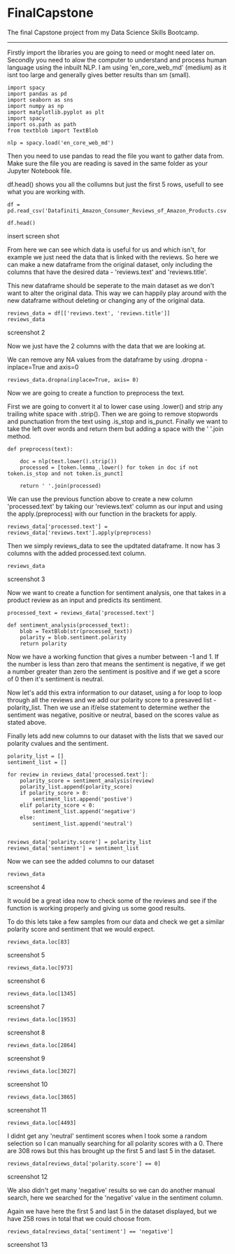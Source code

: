 # FinalCapstone

The final Capstone project from my Data Science Skills Bootcamp.

---

Firstly import the libraries you are going to need or moght need later on.
Secondly you need to alow the computer to understand and process human language using the inbuilt NLP.
I am using 'en_core_web_md' (medium) as it isnt too large and generally gives better results than sm (small).

    import spacy
    import pandas as pd
    import seaborn as sns
    import numpy as np
    import matplotlib.pyplot as plt
    import spacy
    import os.path as path 
    from textblob import TextBlob

    nlp = spacy.load('en_core_web_md')

Then you need to use pandas to read the file you want to gather data from.
Make sure the file you are reading is saved in the same folder as your Jupyter Notebook file.

df.head() shows you all the collumns but just the first 5 rows, usefull to see what you are working with.

    df = pd.read_csv('Datafiniti_Amazon_Consumer_Reviews_of_Amazon_Products.csv')

    df.head()

insert screen shot 

From here we can see which data is useful for us and which isn't, for example we just need the data that is linked with the reviews. So here we can make a new dataframe from the original dataset, only including the columns that have the desired data - 'reviews.text' and 'reviews.title'. 

This new dataframe should be seperate to the main dataset as we don't want to alter the original data. This way we can happily play around with the new dataframe without deleting or changing any of the original data.

    reviews_data = df[['reviews.text', 'reviews.title']]
    reviews_data

screenshot 2 

Now we just have the 2 columns with the data that we are looking at. 

We can remove any NA values from the dataframe by using .dropna - inplace=True and axis=0 

    reviews_data.dropna(inplace=True, axis= 0)

Now we are going to create a function to preprocess the text. 

First we are going to convert it al to lower case using .lower() and strip any trailing white space with .strip().
Then we are going to remove stopwords and punctuation from the text using .is_stop and is_punct.
Finally we want to take the left over words and return them but adding a space with the ' '.join method.

    def preprocess(text):
    
        doc = nlp(text.lower().strip())
        processed = [token.lemma_.lower() for token in doc if not token.is_stop and not token.is_punct]

        return ' '.join(processed)

We can use the previous function above to create a new column 'processed.text' by taking our 'reviews.text' column as our input and using the apply.(preprocess) with our function in the brackets for apply. 

    reviews_data['processed.text'] = reviews_data['reviews.text'].apply(preprocess)

Then we simply reviews_data to see the updtated dataframe.
It now has 3 columns with the added processed.text column.

    reviews_data

screenshot 3 

Now we want to create a function for sentiment analysis, one that takes in a product review as an input and predicts its sentiment.

    processed_text = reviews_data['processed.text']

    def sentiment_analysis(processed_text):
        blob = TextBlob(str(processed_text))
        polarity = blob.sentiment.polarity
        return polarity

Now we have a working function that gives a number between -1 and 1. If the number is less than zero that means the sentiment is negative, if we get a number greater than zero the sentiment is positive and if we get a score of 0 then it's sentiment is neutral. 

Now let's add this extra information to our dataset, using a for loop to loop through all the reviews and we add our polarity score to a presaved list - polarity_list. Then we use an if/else statement to determine wether the sentiment was negative, positive or neutral, based on the scores value as stated above. 

Finally lets add new columns to our dataset with the lists that we saved our polarity cvalues and the sentiment.

    polarity_list = []
    sentiment_list = []

    for review in reviews_data['processed.text']:
        polarity_score = sentiment_analysis(review)
        polarity_list.append(polarity_score)
        if polarity_score > 0:
            sentiment_list.append('postive')
        elif polarity_score < 0:
            sentiment_list.append('negative')
        else:
            sentiment_list.append('neutral')
        

    reviews_data['polarity.score'] = polarity_list
    reviews_data['sentiment'] = sentiment_list

Now we can see the added columns to our dataset

    reviews_data

screenshot 4

It would be a great idea now to check some of the reviews and see if the function is working properly and giving us some good results.

To do this lets take a few samples from our data and check we get a similar polarity score and sentiment that we would expect.

    reviews_data.loc[83]

screenshot 5

    reviews_data.loc[973]

screenshot 6

    reviews_data.loc[1345]

screenshot 7 

    reviews_data.loc[1953]

screenshot 8

    reviews_data.loc[2864]

screenshot 9

    reviews_data.loc[3027]

screenshot 10

    reviews_data.loc[3865]

screenshot 11

    reviews_data.loc[4493]

I didnt get any 'neutral' sentiment scores when I took some a random selection so I can manually searching for all polarity scores with a 0. There are 308 rows but this has brought up the first 5 and last 5 in the dataset. 

    reviews_data[reviews_data['polarity.score'] == 0]

screenshot 12 

We also didn't get many 'negative' results so we can do another manual search, here we searched for the 'negative' value in the sentiment column.

Again we have here the first 5 and last 5 in the dataset displayed, but we have 258 rows in total that we could choose from. 

    reviews_data[reviews_data['sentiment'] == 'negative']

screenshot 13
